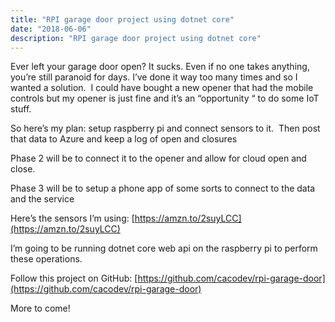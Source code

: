 ```yaml
---
title: "RPI garage door project using dotnet core"
date: "2018-06-06"
description: "RPI garage door project using dotnet core"
---
```


Ever left your garage door open? It sucks. Even if no one takes anything, you’re still paranoid for days. I’ve done it way too many times and so I wanted a solution.  I could have bought a new opener that had the mobile controls but my opener is just fine and it’s an “opportunity “ to do some IoT stuff.

So here’s my plan: setup raspberry pi and connect sensors to it.  Then post that data to Azure and keep a log of open and closures

Phase 2 will be to connect it to the opener and allow for cloud open and close.

Phase 3 will be to setup a phone app of some sorts to connect to the data and the service

Here’s the sensors I’m using: [https://amzn.to/2suyLCC](https://amzn.to/2suyLCC)

I’m going to be running dotnet core web api on the raspberry pi to perform these operations.

Follow this project on GitHub: [https://github.com/cacodev/rpi-garage-door](https://github.com/cacodev/rpi-garage-door)

More to come!


